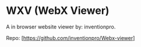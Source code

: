 # WXV (WebX Viewer)
A in browser website viewer by: inventionpro.

Repo: [https://github.com/inventionpro/Webx-viewer]
